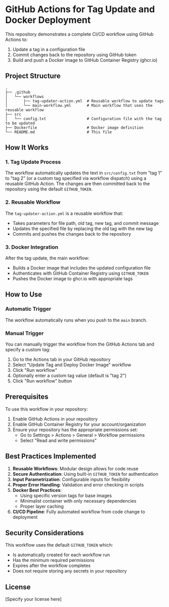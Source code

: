 # GitHub Actions for Tag Update and Docker Deployment

This repository demonstrates a complete CI/CD workflow using GitHub Actions to:
1. Update a tag in a configuration file
2. Commit changes back to the repository using GitHub token
3. Build and push a Docker image to GitHub Container Registry (ghcr.io)

## Project Structure

```
.
├── .github
│   └── workflows
│       ├── tag-updater-action.yml  # Reusable workflow to update tags
│       └── main-workflow.yml       # Main workflow that uses the reusable workflow
├── src
│   └── config.txt                  # Configuration file with the tag to be updated
├── Dockerfile                      # Docker image definition
└── README.md                       # This file
```

## How It Works

### 1. Tag Update Process

The workflow automatically updates the text in `src/config.txt` from "tag 1" to "tag 2" (or a custom tag specified via workflow dispatch) using a reusable GitHub Action. The changes are then committed back to the repository using the default `GITHUB_TOKEN`.

### 2. Reusable Workflow

The `tag-updater-action.yml` is a reusable workflow that:
- Takes parameters for file path, old tag, new tag, and commit message
- Updates the specified file by replacing the old tag with the new tag
- Commits and pushes the changes back to the repository

### 3. Docker Integration

After the tag update, the main workflow:
- Builds a Docker image that includes the updated configuration file
- Authenticates with GitHub Container Registry using `GITHUB_TOKEN`
- Pushes the Docker image to ghcr.io with appropriate tags

## How to Use

### Automatic Trigger

The workflow automatically runs when you push to the `main` branch.

### Manual Trigger

You can manually trigger the workflow from the GitHub Actions tab and specify a custom tag:

1. Go to the Actions tab in your GitHub repository
2. Select "Update Tag and Deploy Docker Image" workflow
3. Click "Run workflow"
4. Optionally enter a custom tag value (default is "tag 2")
5. Click "Run workflow" button

## Prerequisites

To use this workflow in your repository:

1. Enable GitHub Actions in your repository
2. Enable GitHub Container Registry for your account/organization
3. Ensure your repository has the appropriate permissions set:
   - Go to Settings > Actions > General > Workflow permissions
   - Select "Read and write permissions"

## Best Practices Implemented

1. **Reusable Workflows**: Modular design allows for code reuse
2. **Secure Authentication**: Using built-in `GITHUB_TOKEN` for authentication
3. **Input Parametrization**: Configurable inputs for flexibility
4. **Proper Error Handling**: Validation and error checking in scripts
5. **Docker Best Practices**: 
   - Using specific version tags for base images
   - Minimalist container with only necessary dependencies
   - Proper layer caching
6. **CI/CD Pipeline**: Fully automated workflow from code change to deployment

## Security Considerations

This workflow uses the default `GITHUB_TOKEN` which:
- Is automatically created for each workflow run
- Has the minimum required permissions
- Expires after the workflow completes
- Does not require storing any secrets in your repository

## License

[Specify your license here] 
